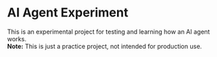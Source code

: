 # AI Agent Experiment

This is an experimental project for testing and learning how an AI agent works.  
**Note:** This is just a practice project, not intended for production use.
